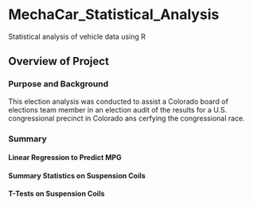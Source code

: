 # MechaCar_Statistical_Analysis
Statistical analysis of vehicle data using R

## Overview of Project

### Purpose and Background
This election analysis was conducted to assist a Colorado board of elections team member in an election audit of the results for a U.S. congressional precinct in Colorado ans cerfying the congressional race.

### Summary
#### Linear Regression to Predict MPG

#### Summary Statistics on Suspension Coils

#### T-Tests on Suspension Coils
